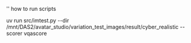 '' how to run scripts

uv run src/imtest.py --dir /mnt/DAS2/avatar_studio/variation_test_images/result/cyber_realistic --scorer vqascore
